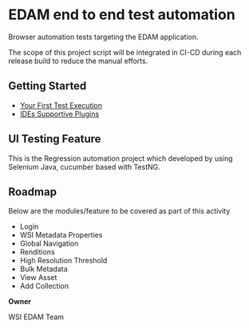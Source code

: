 # EDAM end to end test automation

Browser automation tests targeting the EDAM application.

The scope of this project script will be integrated in CI-CD during each release build to reduce the manual efforts.

## Getting Started

* [Your First Test Execution](docs/getting-started--your-first-test-execution.md)
* [IDEs Supportive Plugins](docs/getting-started--ides-supporting-plugins.md)

## UI Testing Feature

This is the Regression automation project which developed by using Selenium Java, cucumber based with TestNG.

## Roadmap

Below are the modules/feature to be covered as part of this activity

* Login
* WSI Metadata Properties
* Global Navigation
* Renditions
* High Resolution Threshold
* Bulk Metadata
* View Asset
* Add Collection

**Owner**

WSI EDAM Team
